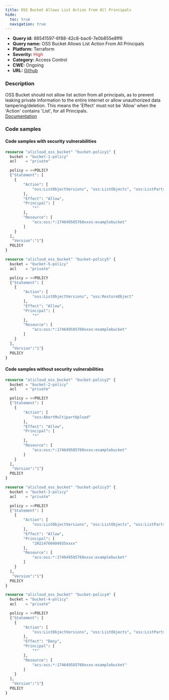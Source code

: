 ```yaml
---
title: OSS Bucket Allows List Action From All Principals
hide:
  toc: true
  navigation: true
---
```


<style>
  .highlight .hll {
    background-color: #ff171742;
  }
  .md-content {
    max-width: 1100px;
    margin: 0 auto;
  }
</style>

-   **Query id:** 88541597-6f88-42c8-bac6-7e0b855e8ff6
-   **Query name:** OSS Bucket Allows List Action From All Principals
-   **Platform:** Terraform
-   **Severity:** <span style="color:#bb2124">High</span>
-   **Category:** Access Control
-   **CWE:** Ongoing
-   **URL:** [Github](https://github.com/Checkmarx/kics/tree/master/assets/queries/terraform/alicloud/oss_bucket_allows_list_action_from_all_principals)

### Description
OSS Bucket should not allow list action from all principals, as to prevent leaking private information to the entire internet or allow unauthorized data tampering/deletion. This means the 'Effect' must not be 'Allow' when the 'Action' contains 'List', for all Principals.<br>
[Documentation](https://registry.terraform.io/providers/aliyun/alicloud/latest/docs/resources/oss_bucket#policy)

### Code samples
#### Code samples with security vulnerabilities
```tf title="Positive test num. 1 - tf file" hl_lines="5"
resource "alicloud_oss_bucket" "bucket-policy1" {
  bucket = "bucket-1-policy"
  acl    = "private"

  policy = <<POLICY
  {"Statement": [
    {
        "Action": [
            "oss:ListObjectVersions", "oss:ListObjects", "oss:ListParts"
        ],
        "Effect": "Allow",
        "Principal": [
            "*"
        ],
        "Resource": [
            "acs:oss:*:174649585760xxxx:examplebucket"
        ]
    }
  ],
   "Version":"1"}
  POLICY
}

```
```tf title="Positive test num. 2 - tf file" hl_lines="5"
resource "alicloud_oss_bucket" "bucket-policy5" {
  bucket = "bucket-5-policy"
  acl    = "private"

  policy = <<POLICY
  {"Statement": [
    {
        "Action": [
            "oss:ListObjectVersions", "oss:RestoreObject"
        ],
        "Effect": "Allow",
        "Principal": [
            "*"
        ],
        "Resource": [
            "acs:oss:*:174649585760xxxx:examplebucket"
        ]
    }
  ],
   "Version":"1"}
  POLICY
}

```


#### Code samples without security vulnerabilities
```tf title="Negative test num. 1 - tf file"
resource "alicloud_oss_bucket" "bucket-policy2" {
  bucket = "bucket-2-policy"
  acl    = "private"

  policy = <<POLICY
  {"Statement": [
    {
        "Action": [
            "oss:AbortMultipartUpload"
        ],
        "Effect": "Allow",
        "Principal": [
            "*"
        ],
        "Resource": [
            "acs:oss:*:174649585760xxxx:examplebucket"
        ]
    }
  ],
   "Version":"1"}
  POLICY
}

```
```tf title="Negative test num. 2 - tf file"
resource "alicloud_oss_bucket" "bucket-policy3" {
  bucket = "bucket-3-policy"
  acl    = "private"

  policy = <<POLICY
  {"Statement": [
    {
        "Action": [
            "oss:ListObjectVersions", "oss:ListObjects", "oss:ListParts"
        ],
        "Effect": "Allow",
        "Principal": [
            "20214760404935xxxx"
        ],
        "Resource": [
            "acs:oss:*:174649585760xxxx:examplebucket"
        ]
    }
  ],
   "Version":"1"}
  POLICY
}

```
```tf title="Negative test num. 3 - tf file"
resource "alicloud_oss_bucket" "bucket-policy4" {
  bucket = "bucket-4-policy"
  acl    = "private"

  policy = <<POLICY
  {"Statement": [
    {
        "Action": [
            "oss:ListObjectVersions", "oss:ListObjects", "oss:ListParts"
        ],
        "Effect": "Deny",
        "Principal": [
            "*"
        ],
        "Resource": [
            "acs:oss:*:174649585760xxxx:examplebucket"
        ]
    }
  ],
   "Version":"1"}
  POLICY
}

```
